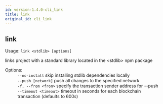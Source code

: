 ```yaml
---
id: version-1.4.0-cli_link
title: link
original_id: cli_link
---
```


<div class="cli-command"><h2 class="cli-title">link</h2><p class="cli-usage">Usage: <code>link &lt;stdlib&gt; [options]</code></p><p>links project with a standard library located in the &lt;stdlib&gt; npm package<br/></p><dl><dt><span>Options:</span></dt><dd><div><code>--no-install</code> skip installing stdlib dependencies locally</div><div><code>--push [network]</code> push all changes to the specified network</div><div><code>-f, --from &lt;from&gt;</code> specify the transaction sender address for --push</div><div><code>--timeout &lt;timeout&gt;</code> timeout in seconds for each blockchain transaction (defaults to 600s)</div></dd></dl></div>
